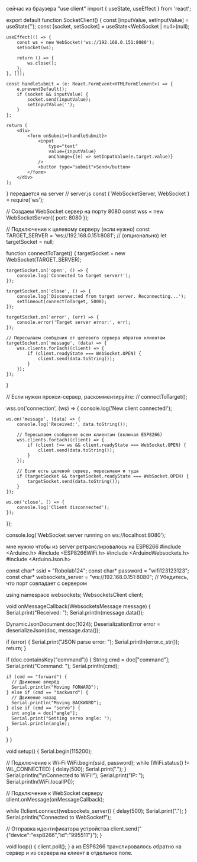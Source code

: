 сейчас из браузера "use client"
import { useState, useEffect } from 'react';

export default function SocketClient() {
const [inputValue, setInputValue] = useState('');
const [socket, setSocket] = useState<WebSocket | null>(null);

    useEffect(() => {
        const ws = new WebSocket('ws://192.168.0.151:8080');
        setSocket(ws);

        return () => {
            ws.close();
        };
    }, []);

    const handleSubmit = (e: React.FormEvent<HTMLFormElement>) => {
        e.preventDefault();
        if (socket && inputValue) {
            socket.send(inputValue);
            setInputValue('');
        }
    };

    return (
        <div>
            <form onSubmit={handleSubmit}>
                <input
                    type="text"
                    value={inputValue}
                    onChange={(e) => setInputValue(e.target.value)}
                />
                <button type="submit">Send</button>
            </form>
        </div>
    );
}
передается на server
// server.js
const { WebSocketServer, WebSocket } = require('ws');

// Создаем WebSocket сервер на порту 8080
const wss = new WebSocketServer({ port: 8080 });

// Подключение к целевому серверу (если нужно)
const TARGET_SERVER = 'ws://192.168.0.151:8081'; // (опционально)
let targetSocket = null;

function connectToTarget() {
targetSocket = new WebSocket(TARGET_SERVER);

    targetSocket.on('open', () => {
        console.log('Connected to target server!');
    });

    targetSocket.on('close', () => {
        console.log('Disconnected from target server. Reconnecting...');
        setTimeout(connectToTarget, 5000);
    });

    targetSocket.on('error', (err) => {
        console.error('Target server error:', err);
    });

    // Пересылаем сообщения от целевого сервера обратно клиентам
    targetSocket.on('message', (data) => {
        wss.clients.forEach((client) => {
            if (client.readyState === WebSocket.OPEN) {
                client.send(data.toString());
            }
        });
    });
}

// Если нужен прокси-сервер, раскомментируйте:
// connectToTarget();

wss.on('connection', (ws) => {
console.log('New client connected!');

    ws.on('message', (data) => {
        console.log('Received:', data.toString());

        // Пересылаем сообщение всем клиентам (включая ESP8266)
        wss.clients.forEach((client) => {
            if (client !== ws && client.readyState === WebSocket.OPEN) {
                client.send(data.toString());
            }
        });

        // Если есть целевой сервер, пересылаем и туда
        if (targetSocket && targetSocket.readyState === WebSocket.OPEN) {
            targetSocket.send(data.toString());
        }
    });

    ws.on('close', () => {
        console.log('Client disconnected');
    });
});

console.log('WebSocket server running on ws://localhost:8080');

мне нужно чтобы из server ретранслировалось на ESP8266
#include <Arduino.h>
#include <ESP8266WiFi.h>
#include <ArduinoWebsockets.h>
#include <ArduinoJson.h>

const char* ssid = "Robolab124";
const char* password = "wifi123123123";
const char* websockets_server = "ws://192.168.0.151:8080";  // Убедитесь, что порт совпадает с сервером

using namespace websockets;
WebsocketsClient client;

void onMessageCallback(WebsocketsMessage message) {
Serial.print("Received: ");
Serial.println(message.data());

DynamicJsonDocument doc(1024);
DeserializationError error = deserializeJson(doc, message.data());

if (error) {
Serial.print("JSON parse error: ");
Serial.println(error.c_str());
return;
}

if (doc.containsKey("command")) {
String cmd = doc["command"];
Serial.print("Command: ");
Serial.println(cmd);

    if (cmd == "forward") {
      // Движение вперёд
      Serial.println("Moving FORWARD");
    } else if (cmd == "backward") {
      // Движение назад
      Serial.println("Moving BACKWARD");
    } else if (cmd == "servo") {
      int angle = doc["angle"];
      Serial.print("Setting servo angle: ");
      Serial.println(angle);
    }
}
}

void setup() {
Serial.begin(115200);

// Подключение к Wi-Fi
WiFi.begin(ssid, password);
while (WiFi.status() != WL_CONNECTED) {
delay(500);
Serial.print(".");
}
Serial.println("\nConnected to WiFi!");
Serial.print("IP: ");
Serial.println(WiFi.localIP());

// Подключение к WebSocket серверу
client.onMessage(onMessageCallback);

while (!client.connect(websockets_server)) {
delay(500);
Serial.print(".");
}
Serial.println("Connected to WebSocket!");

// Отправка идентификатора устройства
client.send("{\"device\":\"esp8266\",\"id\":\"995511\"}");
}

void loop() {
client.poll();
}
а из ESP8266 транслировалось обратно на сервер и из сервера на клиент в отдельное поле.

